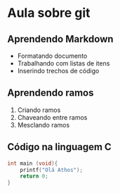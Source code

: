 # Aula sobre git

## Aprendendo Markdown 

- Formatando documento
- Trabalhando com listas de itens
- Inserindo trechos de código

## Aprendendo ramos

1. Criando ramos
2. Chaveando entre ramos
3. Mesclando ramos

## Código na linguagem C

```c
int main (void){
    printf("Olá Athos");
    return 0;
}
```
